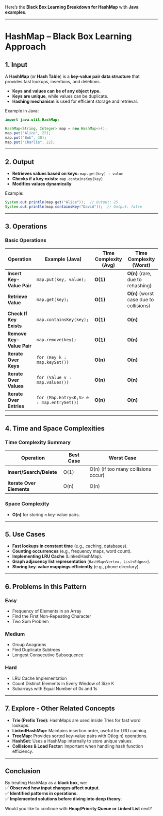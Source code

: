 Here’s the **Black Box Learning Breakdown for HashMap** with **Java examples**.

---

# **HashMap – Black Box Learning Approach**

## **1. Input**

A **HashMap** (or **Hash Table**) is a **key-value pair data structure** that provides fast lookups, insertions, and deletions.

- **Keys and values can be of any object type.**
- **Keys are unique**, while values can be duplicate.
- **Hashing mechanism** is used for efficient storage and retrieval.

Example in Java:

```java
import java.util.HashMap;

HashMap<String, Integer> map = new HashMap<>();
map.put("Alice", 25);
map.put("Bob", 30);
map.put("Charlie", 22);
```

---

## **2. Output**

- **Retrieves values based on keys:** `map.get(key) → value`
- **Checks if a key exists:** `map.containsKey(key)`
- **Modifies values dynamically**

Example:

```java
System.out.println(map.get("Alice"));  // Output: 25
System.out.println(map.containsKey("David"));  // Output: false
```

---

## **3. Operations**

### **Basic Operations**

|Operation|Example (Java)|Time Complexity (Avg)|Time Complexity (Worst)|
|---|---|---|---|
|**Insert Key-Value Pair**|`map.put(key, value);`|**O(1)**|**O(n)** (rare, due to rehashing)|
|**Retrieve Value**|`map.get(key);`|**O(1)**|**O(n)** (worst case due to collisions)|
|**Check If Key Exists**|`map.containsKey(key);`|**O(1)**|**O(n)**|
|**Remove Key-Value Pair**|`map.remove(key);`|**O(1)**|**O(n)**|
|**Iterate Over Keys**|`for (Key k : map.keySet())`|**O(n)**|**O(n)**|
|**Iterate Over Values**|`for (Value v : map.values())`|**O(n)**|**O(n)**|
|**Iterate Over Entries**|`for (Map.Entry<K,V> e : map.entrySet())`|**O(n)**|**O(n)**|

---

## **4. Time and Space Complexities**

### **Time Complexity Summary**

|Operation|Best Case|Worst Case|
|---|---|---|
|**Insert/Search/Delete**|O(1)|O(n) (if too many collisions occur)|
|**Iterate Over Elements**|O(n)|O(n)|

### **Space Complexity**

- **O(n)** for storing `n` key-value pairs.

---

## **5. Use Cases**

- **Fast lookups in constant time** (e.g., caching, databases).
- **Counting occurrences** (e.g., frequency maps, word count).
- **Implementing LRU Cache** (LinkedHashMap).
- **Graph adjacency list representation** (`HashMap<Vertex, List<Edge>>`).
- **Storing key-value mappings efficiently** (e.g., phone directory).

---

## **6. Problems in this Pattern**

### **Easy**

- Frequency of Elements in an Array
- Find the First Non-Repeating Character
- Two Sum Problem

### **Medium**

- Group Anagrams
- Find Duplicate Subtrees
- Longest Consecutive Subsequence

### **Hard**

- LRU Cache Implementation
- Count Distinct Elements in Every Window of Size K
- Subarrays with Equal Number of 0s and 1s

---

## **7. Explore - Other Related Concepts**

- **Trie (Prefix Tree):** HashMaps are used inside Tries for fast word lookups.
- **LinkedHashMap:** Maintains insertion order, useful for LRU caching.
- **TreeMap:** Provides sorted key-value pairs with O(log n) operations.
- **HashSet:** Uses a HashMap internally to store unique values.
- **Collisions & Load Factor:** Important when handling hash function efficiency.

---

## **Conclusion**

By treating HashMap as a **black box**, we:  
✅ **Observed how input changes affect output.**  
✅ **Identified patterns in operations.**  
✅ **Implemented solutions before diving into deep theory.**

Would you like to continue with **Heap/Priority Queue or Linked List** next?